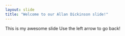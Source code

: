 ```yaml
---
layout: slide
title: "Welcome to our Allan Dickinson slide!"
---
```

This is my awesome slide
Use the left arrow to go back!
